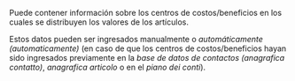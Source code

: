 Puede contener información sobre los centros de costos/beneficios en los cuales se distribuyen los valores de los artículos.

Estos datos pueden ser ingresados manualmente o *automáticamente (automaticamente)* (en caso de que los centros de costos/beneficios hayan sido ingresados previamente en la *base de datos de contactos (anagrafica contatto)*, *anagrafica articolo* o en el *piano dei conti*).